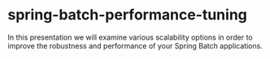 spring-batch-performance-tuning
===============================

In this presentation we will examine various scalability options in order to improve the robustness and performance of your Spring Batch applications.
